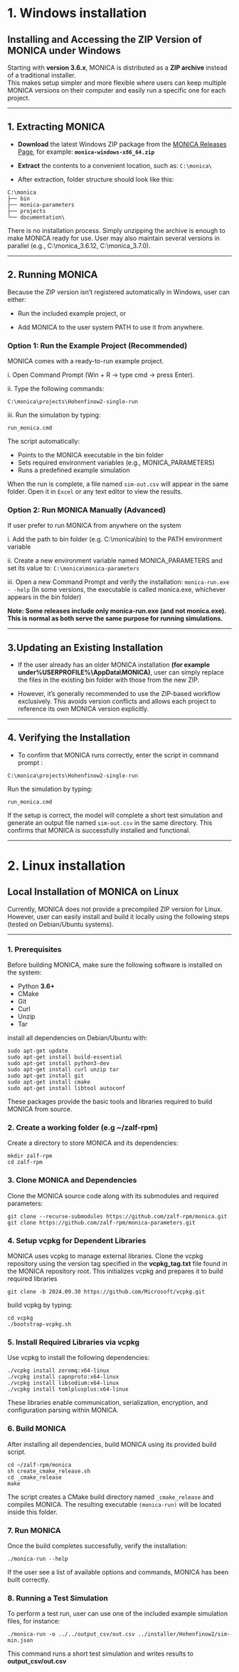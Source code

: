 # 1. Windows installation

## Installing and Accessing the ZIP Version of MONICA under Windows

Starting with **version 3.6.x**, MONICA is distributed as a **ZIP archive** instead of a traditional installer.  
This makes setup simpler and more flexible where users can keep multiple MONICA versions on their computer and easily run a specific one for each project.

---

## 1. Extracting MONICA

- **Download** the latest Windows ZIP package from the [MONICA Releases Page](https://github.com/zalf-rpm/monica/releases), for example: **`monica-windows-x86_64.zip`**

- **Extract** the contents to a convenient location, such as: `C:\monica\`


- After extraction, folder structure should look like this:

```
C:\monica
├── bin
├── monica-parameters
├── projects
└── documentation\
```
There is no installation process. Simply unzipping the archive is enough to make MONICA ready for use. User may also maintain several versions in parallel (e.g., C:\monica_3.6.12\, C:\monica_3.7.0\).

---

## 2. Running MONICA

Because the ZIP version isn’t registered automatically in Windows, user can either:

- Run the included example project, or

- Add MONICA to the user system PATH to use it from anywhere.

### **Option 1: Run the Example Project (Recommended)**

MONICA comes with a ready-to-run example project.

i.	Open Command Prompt (Win + R → type cmd → press Enter).

ii.	Type the following commands:

```
C:\monica\projects\Hohenfinow2-single-run
```

iii. Run the simulation by typing:

```
run_monica.cmd
```

The script automatically:

- Points to the MONICA executable in the bin folder
- Sets required environment variables (e.g., MONICA_PARAMETERS)
- Runs a predefined example simulation


When the run is complete, a file named `sim-out.csv` will appear in the same folder.
Open it in `Excel` or any text editor to view the results.


### **Option 2: Run MONICA Manually (Advanced)**

If user prefer to run MONICA from anywhere on the system

i.	 Add the path to bin folder (e.g. C:\monica\bin) to the PATH environment variable

ii.	 Create a new environment variable named MONICA_PARAMETERS and set its value to: `C:\monica\monica-parameters`

iii. Open a new Command Prompt and verify the installation: `monica-run.exe - -help` 
(In some versions, the executable is called monica.exe, whichever appears in the bin folder)

**Note: Some releases include only monica-run.exe (and not monica.exe). This is normal as both serve the same purpose for running simulations.**

---

## 3.Updating an Existing Installation

- If the user already has an older MONICA installation **(for example under%USERPROFILE%\AppData\MONICA)**, user can simply replace the files in the existing bin folder with those from the new ZIP.

- However, it’s generally recommended to use the ZIP-based workflow exclusively. This avoids version conflicts and allows each project to reference its own MONICA version explicitly.

---

## 4. Verifying the Installation
- To confirm that MONICA runs correctly, enter the script in command prompt : 

```
C:\monica\projects\Hohenfinow2-single-run
```

Run the simulation by typing:

```
run_monica.cmd
```

If the setup is correct, the model will complete a short test simulation and generate an output file named `sim-out.csv` in the same directory. This confirms that MONICA is successfully installed and functional.


---

# 2. Linux installation

## Local Installation of MONICA on Linux

Currently, MONICA does not provide a precompiled ZIP version for Linux.  
However, user can easily install and build it locally using the following steps (tested on Debian/Ubuntu systems).

---

### **1. Prerequisites**

Before building MONICA, make sure the following software is installed on the system:

- Python **3.6+**
- CMake
- Git
- Curl
- Unzip
- Tar

install all dependencies on Debian/Ubuntu with:

```
sudo apt-get update
sudo apt-get install build-essential
sudo apt-get install python3-dev
sudo apt-get install curl unzip tar
sudo apt-get install git
sudo apt-get install cmake
sudo apt-get install libtool autoconf
```
These packages provide the basic tools and libraries required to build MONICA from source.

### **2. Create a working folder (e.g ~/zalf-rpm)**

Create a directory to store MONICA and its dependencies:

```
mkdir zalf-rpm
cd zalf-rpm
```

### **3. Clone MONICA and Dependencies**

Clone the MONICA source code along with its submodules and required parameters:

```
git clone --recurse-submodules https://github.com/zalf-rpm/monica.git
git clone https://github.com/zalf-rpm/monica-parameters.git
```
### **4. Setup vcpkg for Dependent Libraries**

MONICA uses vcpkg to manage external libraries.
Clone the vcpkg repository using the version tag specified in the **vcpkg_tag.txt** file found in the MONICA repository root. This initializes vcpkg and prepares it to build required libraries

```
git clone -b 2024.09.30 https://github.com/Microsoft/vcpkg.git
```
build vcpkg by typing:

```
cd vcpkg
./bootstrap-vcpkg.sh
```
### **5. Install Required Libraries via vcpkg**

Use vcpkg to install the following dependencies: 

```
./vcpkg install zeromq:x64-linux
./vcpkg install capnproto:x64-linux
./vcpkg install libsodium:x64-linux
./vcpkg install tomlplusplus:x64-linux
```
These libraries enable communication, serialization, encryption, and configuration parsing within MONICA.

### **6. Build MONICA**

After installing all dependencies, build MONICA using its provided build script.

```
cd ~/zalf-rpm/monica
sh create_cmake_release.sh
cd _cmake_release
make
```
The script creates a CMake build directory named `_cmake_release` and compiles MONICA.
The resulting executable `(monica-run)` will be located inside this folder.

### **7. Run MONICA**

Once the build completes successfully, verify the installation:

```
./monica-run --help
```

If the user see a list of available options and commands, MONICA has been built correctly.

### **8. Running a Test Simulation**
To perform a test run, user can use one of the included example simulation files, for instance:

```
./monica-run -o ../../output_csv/out.csv ../installer/Hohenfinow2/sim-min.json
```

This command runs a short test simulation and writes results to **output_csv/out.csv**